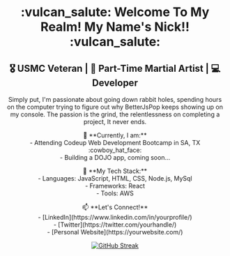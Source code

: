 


<h1 align="center">:vulcan_salute: Welcome To My Realm! My Name's Nick!! :vulcan_salute:	</h1>
<h2 align="center">
  🎖️ USMC Veteran | 🥋 Part-Time Martial Artist | 💻 Developer
</h2>

<p align="center">
  Simply put, I'm passionate about going down rabbit holes, spending hours on the computer trying to figure out why BetterJsPop keeps showing up on my console. The passion is the grind, the relentlessness on completing a project, It never ends.
</p>
<p align="center">
  💼 **Currently, I am:**<br>
  - Attending Codeup Web Development Bootcamp in SA, TX :cowboy_hat_face:<br>
  - Building a DOJO app, coming soon...
</p>
<p align="center">
  🚀 **My Tech Stack:**<br>
  - Languages: JavaScript, HTML, CSS, Node.js, MySql<br>
  - Frameworks: React<br>
  - Tools: AWS
</p>

<p align="center">
  📫 **Let's Connect!**<br>
  - [LinkedIn](https://www.linkedin.com/in/yourprofile/)<br>
  - [Twitter](https://twitter.com/yourhandle/)<br>
  - [Personal Website](https://yourwebsite.com/)
</p>
<p align="center">
  <a href="https://git.io/streak-stats">
    <img src="https://github-readme-streak-stats.herokuapp.com?user=Lopez4163&theme=windows-dark&hide_border=true" alt="GitHub Streak" />
  </a>
</p>

